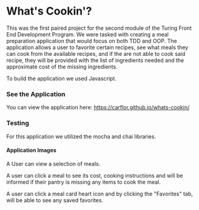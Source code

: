 # What's Cookin'? 

This was the first paired project for the second module of the Turing Front End Development Program. We were tasked with creating a meal preparation application that would focus on both TDD and OOP. The application allows a user to favorite certain recipes, see what meals they can cook from the available recipes, and if the are not able to cook said recipe, they will be provided with the list of ingredients needed and the approximate cost of the missing ingredients. 

To build the application we used Javascript.

### See the Application 

You can view the application here: https://carflor.github.io/whats-cookin/

### Testing 

For this application we utilized the mocha and chai libraries.

#### Application Images
A User can view a selection of meals. 


A user can click a meal to see its cost, cooking instructions and will be informed if their pantry is missing any items to cook the meal.


A user can click a meal card heart icon and by clicking the "Favorites" tab, will be able to see any saved favorites.

